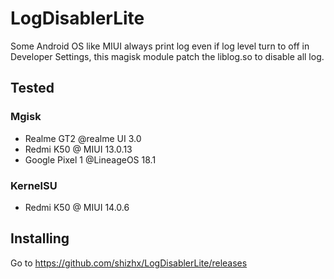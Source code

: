 # LogDisablerLite

Some Android OS like MIUI always print log even if log level turn to off in Developer Settings, this magisk module patch the liblog.so to disable all log.

## Tested

### Mgisk

- Realme GT2 @realme UI 3.0
- Redmi K50 @ MIUI 13.0.13
- Google Pixel 1 @LineageOS 18.1

### KernelSU
- Redmi K50 @ MIUI 14.0.6

## Installing

Go to https://github.com/shizhx/LogDisablerLite/releases 
